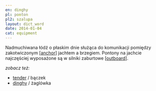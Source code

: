 ```yaml
---
en: dinghy
pl: ponton
pl2: szalupa
layout: dict_word
date: 2014-01-04
cat: equipment
---
```


Nadmuchiwana łódź o płaskim dnie służąca do komunikacji pomiędzy zakotwiczonym [[anchor](/dict/a/anchor.html)] jachtem a brzegiem.
Pontony na jachcie najczęściej wyposażone są w silniki zaburtowe [[outboard](/dict/o/outboard.html)].

*zobacz też:*

* [tender](/dict/t/tender.html) / bączek
* [dinghy](/dict/d/dinghy_2.html) / żaglówka